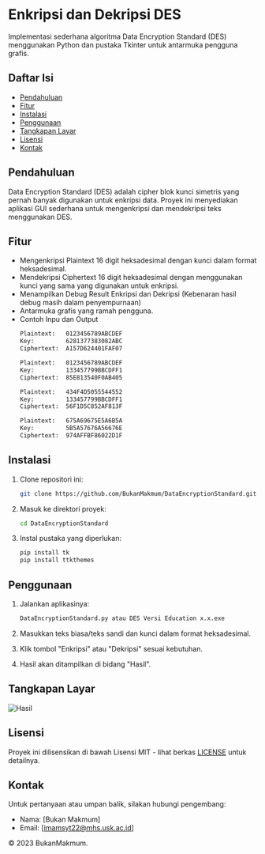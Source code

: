 # Enkripsi dan Dekripsi DES

Implementasi sederhana algoritma Data Encryption Standard (DES) menggunakan Python dan pustaka Tkinter untuk antarmuka pengguna grafis.

## Daftar Isi

- [Pendahuluan](#pendahuluan)
- [Fitur](#fitur)
- [Instalasi](#instalasi)
- [Penggunaan](#penggunaan)
- [Tangkapan Layar](#tangkapan-layar)
- [Lisensi](#lisensi)
- [Kontak](#kontak)

## Pendahuluan

Data Encryption Standard (DES) adalah cipher blok kunci simetris yang pernah banyak digunakan untuk enkripsi data. Proyek ini menyediakan aplikasi GUI sederhana untuk mengenkripsi dan mendekripsi teks menggunakan DES.

## Fitur

- Mengenkripsi Plaintext 16 digit heksadesimal dengan kunci dalam format heksadesimal.
- Mendekripsi Ciphertext 16 digit heksadesimal dengan menggunakan kunci yang sama yang digunakan untuk enkripsi.
- Menampilkan Debug Result Enkripsi dan Dekripsi (Kebenaran hasil debug masih dalam penyempurnaan)
- Antarmuka grafis yang ramah pengguna.
- Contoh Inpu dan Output
  ```bash
  Plaintext:   0123456789ABCDEF
  Key:         6281377383082ABC
  Ciphertext:  A157D624401FAF07

  Plaintext:   0123456789ABCDEF
  Key:         133457799BBCDFF1
  Ciphertext:  85E813540F0AB405

  Plaintext:   434F4D5055544552
  Key:         133457799BBCDFF1
  Ciphertext:  56F1D5C852AF813F

  Plaintext:   675A69675E5A6B5A
  Key:         5B5A57676A56676E
  Ciphertext:  974AFFBF86022D1F
   ```

## Instalasi

1. Clone repositori ini:

   ```bash
   git clone https://github.com/BukanMakmum/DataEncryptionStandard.git
   ```

2. Masuk ke direktori proyek:

   ```bash
   cd DataEncryptionStandard
   ```

3. Instal pustaka yang diperlukan:

   ```bash
   pip install tk
   pip install ttkthemes

   ```

## Penggunaan

1. Jalankan aplikasinya:

   ```bash
   DataEncryptionStandard.py atau DES Versi Education x.x.exe
   ```

2. Masukkan teks biasa/teks sandi dan kunci dalam format heksadesimal.

3. Klik tombol "Enkripsi" atau "Dekripsi" sesuai kebutuhan.

4. Hasil akan ditampilkan di bidang "Hasil".

## Tangkapan Layar


![Hasil](https://github.com/BukanMakmum/DataEncryptionStandard/assets/32379649/99714f3f-0c6f-4fb3-b33e-5520e1fa2c70)



## Lisensi

Proyek ini dilisensikan di bawah Lisensi MIT - lihat berkas [LICENSE](LICENSE) untuk detailnya.

## Kontak

Untuk pertanyaan atau umpan balik, silakan hubungi pengembang:
- Nama: [Bukan Makmum]
- Email: [imamsyt22@mhs.usk.ac.id]

© 2023 BukanMakmum.

